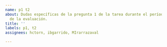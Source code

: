 ```yaml
---
name: p1 t2
about: Dudas específicas de la pregunta 1 de la tarea durante el período de resolución
  de la evaluación.
title: ''
labels: p1, t2
assignees: hctorn, ibgarrido, MIrarrazaval

---
```



